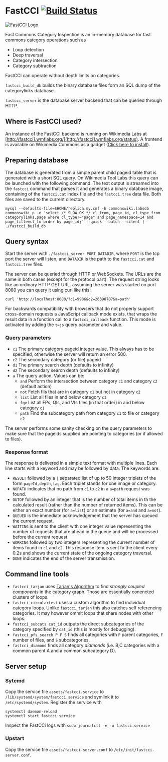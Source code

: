 FastCCI [![Build Status](https://travis-ci.org/Commonists/fastcci.svg)](https://travis-ci.org/Commonists/fastcci)
=======

![FastCCI Logo](http://i.imgur.com/OPQOsVK.png)

Fast Commons Category Inspection is an in-memory database for fast commons category operations such as

* Loop detection
* Deep traversal
* Category intersection
* Category subtraction

FastCCI can operate without depth limits on categories.

```fastcci_build_db``` builds the binary database files form an SQL dump of the categorylinks database.

```fastcci_server``` is the database server backend that can be queried through HTTP.

## Where is FastCCI used?

An instance of the FastCCI backend is running on Wikimedia Labs at [http://fastcci1.wmflabs.org/](http://fastcci1.wmflabs.org/status). A frontend is available on Wikimedia Commons as a gadget ([Click here to install](https://commons.wikimedia.org/w/index.php?title=Help:FastCCI&withJS=MediaWiki:ActivateGadget.js&gadgetname=fastcci)).

## Preparing database

The database is generated from a simple parent child pageid table that is generated with a short SQL query. On Wikimedia Tool Labs this query can be launched with the following command. 
The text output is streamed into the ```fastcci``` command that parses it and generates a binary database image, containing of the ```fastcci.cat``` index file and the ```fastcci.tree``` data file.
Both files are saved to the current directory.

```
mysql --defaults-file=$HOME/replica.my.cnf -h commonswiki.labsdb commonswiki_p -e 'select /* SLOW_OK */ cl_from, page_id, cl_type from categorylinks,page where cl_type!="page" and page_namespace=14 and page_title=cl_to order by page_id;' --quick --batch --silent | ./fastcci_build_db
```

## Query syntax

Start the server with ```./fastcci_server PORT DATADIR```, where ```PORT``` is the tcp port the server will listen, and ```DATADIR``` is the path to the ```fastcci.cat``` and ```fastcci.tree``` files.

The server can be queried through HTTP or WebSockets. The URLs are the same in both cases (except for the protocol part). The request string looks like an ordinary HTTP GET URL.
assuming the server was started on port 8080 you can query it using curl like this:

```
curl 'http://localhost:8080/?c1=9986&c2=26398707&a=path'
```

For backwards compatibility with browsers that do not properly support cross-domain requests a JavaScript callback mode exists, that wraps the result data in a function call to a ```fastcci_callback``` function. This mode is activated by adding the 
```t=js``` query parameter and value.

### Query parameters

* ```c1``` The primary category pageid integer value. This always has to be specified, otherwise the server will return an error 500.
* ```c2``` The secondary category (or file) pageid
* ```d1``` The primary search depth (defaults to infinity)
* ```d2``` The secondary search depth (defaults to infinity)
* ```a``` The query action. Values can be:
  * ```and``` Perform the intersection between category ```c1``` and category ```c2``` (default action)
  * ```not``` Fetch fils that are in category ```c1``` but not in category ```c2```
  * ```list``` List all files in and below category ```c1```
  * ```fqv``` List all FPs, QIs, and VIs files (in that order) in and below category ```c1```
  * ```path``` Find the subcategory path from category ```c1``` to file or category ```c2```


The server performs some sanity checking on the query parameters to make sure that the pageids supplied are pointing to categories (or if allowed to files).

### Response format

The response is delivered in a simple text format with multiple lines. Each line starts with a keyword and may be followed by data. The keywords are:

* ```RESULT``` followed by a ```|``` separated list of  up to 50 integer triplets of the form ```pageId,depth,tag```. Each triplet stands for one image or category.
* ```NOPATH``` indicates that no path from ```c1``` to ```c2``` in a ```a=path``` request was found.
* ```OUTOF``` followed by an integer that is the number of total items in th the calculated result (rather than the number of returned items). This can be either an exact number (for ```a=list```) or an estimate (for ```a=and``` and ```a=not```).
* ```QUEUED``` is the immediate acknowledgement that the server has queued the current request.
* ```WAITING``` is sent to the client with one integer value representing the number of requests that are ahead in the queue and will be processed before the current request.
* ```WORKING``` followed by two integers representing the current number of items found in  ```c1``` and ```c2```. This response item is sent to the client every 0.2s and shows the current state of the ongoing category traversal.
* ```DONE``` indicates the end of the server transmission.

## Command line tools

* ```fastcci_tarjan``` uses [Tarjan's Algorithm](https://en.wikipedia.org/wiki/Tarjan%E2%80%99s_strongly_connected_components_algorithm) to find _strongly coupled components_ in the category graph. Those are essentially conencted clusters of loops.
* ```fastcci_circulartest``` uses a custom algorithm to find individual category loops. Unlike ```fastcci_tarjan``` this also catches self referencing categories. It may however ommit loops that share nodes with other loops. 
* ```fastcci_subcats cat_id``` outputs the direct subcategories of the category specified by ```cat_id``` (this is mostly for debugging).
* ```fastcci_pfs_search P F S``` finds all categories with ```P``` parent categories, ```F``` number of files, and ```S``` subcategories.
* ```fastcci_diamond``` finds all category _diamonds_ (i.e. B,C categories with a common parent A and a common subcategory D).

## Server setup

### Sytemd

Copy the service file `assets/fastcci.service` to `/lib/systemd/system/fastcci.service` and symlink it to `/etc/systemd/system`. Register the service with

```
systemctl daemon-reload
systemctl start fastcci.service
```

Inspect the FastCCi logs with `sudo journalctl -e -u fastcci.service`

### Upstart

Copy the service file `assets/fastcci-server.conf` to `/etc/init/fastcci-server.conf`.
